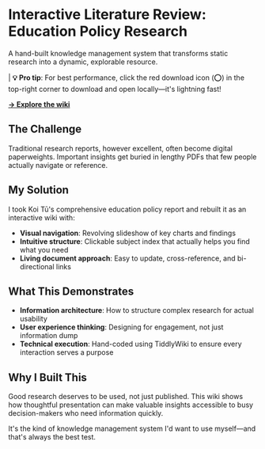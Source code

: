 # Interactive Literature Review: Education Policy Research
A hand-built knowledge management system that transforms static research into a dynamic, explorable resource.

| **💡 Pro tip**: For best performance, click the red download icon (⭕) in the top-right corner to download and open locally—it's lightning fast!

 **[→ Explore the wiki](https://alysha9110.github.io/Literature-Review-Sample-Wiki/)** 



## The Challenge

Traditional research reports, however excellent, often become digital paperweights. Important insights get buried in lengthy PDFs that few people actually navigate or reference.

## My Solution

I took Koi Tū's comprehensive education policy report and rebuilt it as an interactive wiki with:

- **Visual navigation**: Revolving slideshow of key charts and findings
- **Intuitive structure**: Clickable subject index that actually helps you find what you need
- **Living document approach**: Easy to update, cross-reference, and bi-directional links

## What This Demonstrates

- **Information architecture**: How to structure complex research for actual usability
- **User experience thinking**: Designing for engagement, not just information dump
- **Technical execution**: Hand-coded using TiddlyWiki to ensure every interaction serves a purpose

## Why I Built This

Good research deserves to be used, not just published. This wiki shows how thoughtful presentation can make valuable insights accessible to busy decision-makers who need information quickly.

It's the kind of knowledge management system I'd want to use myself—and that's always the best test.
